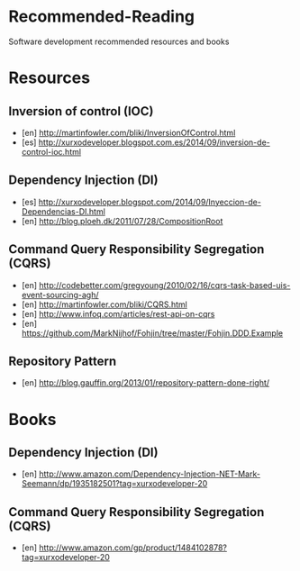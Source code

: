 Recommended-Reading
===================

Software development recommended resources and books

Resources
========

Inversion of control (IOC)
--------------------------

- [en] http://martinfowler.com/bliki/InversionOfControl.html
- [es] http://xurxodeveloper.blogspot.com.es/2014/09/inversion-de-control-ioc.html

Dependency Injection (DI)
-------------------------

- [es] http://xurxodeveloper.blogspot.com/2014/09/Inyeccion-de-Dependencias-DI.html
- [en] http://blog.ploeh.dk/2011/07/28/CompositionRoot

Command Query Responsibility Segregation (CQRS)
-----------------------------------------------

- [en] http://codebetter.com/gregyoung/2010/02/16/cqrs-task-based-uis-event-sourcing-agh/
- [en] http://martinfowler.com/bliki/CQRS.html
- [en] http://www.infoq.com/articles/rest-api-on-cqrs
- [en] https://github.com/MarkNijhof/Fohjin/tree/master/Fohjin.DDD.Example

Repository Pattern
------------------

- [en] http://blog.gauffin.org/2013/01/repository-pattern-done-right/


Books
=====

Dependency Injection (DI)
-------------------------

- [en] http://www.amazon.com/Dependency-Injection-NET-Mark-Seemann/dp/1935182501?tag=xurxodeveloper-20

Command Query Responsibility Segregation (CQRS)
-----------------------------------------------
- [en] http://www.amazon.com/gp/product/1484102878?tag=xurxodeveloper-20


